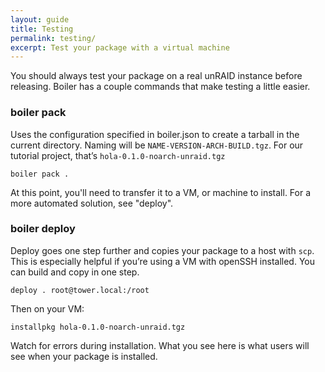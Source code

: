 ```yaml
---
layout: guide
title: Testing
permalink: testing/
excerpt: Test your package with a virtual machine
---
```


<p class="lead">
  You should always test your package on a real unRAID instance before releasing. Boiler has a couple commands that make testing a little easier.
</p>

### boiler pack

Uses the configuration specified in boiler.json to create a tarball in the current directory. Naming will be `NAME-VERSION-ARCH-BUILD.tgz`. For our tutorial project, that’s `hola-0.1.0-noarch-unraid.tgz`

    boiler pack .

At this point, you'll need to transfer it to a VM, or machine to install. For a more automated solution, see "deploy".

### boiler deploy

Deploy goes one step further and copies your package to a host with `scp`. This is especially helpful if you’re using a VM with openSSH installed. You can build and copy in one step.

    deploy . root@tower.local:/root

Then on your VM:

    installpkg hola-0.1.0-noarch-unraid.tgz

Watch for errors during installation. What you see here is what users will see when your package is installed.
